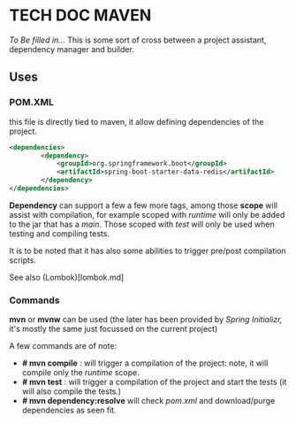 # TECH DOC MAVEN

*To Be filled in...* This is some sort of cross between a project assistant, dependency manager and builder.

## Uses

### POM.XML

this file is directly tied to maven, it allow defining dependencies of the project. 

```xml
<dependencies>
		<dependency>
			<groupId>org.springframework.boot</groupId>
			<artifactId>spring-boot-starter-data-redis</artifactId>
		</dependency>
</dependencies>
```

**Dependency** can support a few a few more tags, among those **scope** will assist with compilation, for example scoped with *runtime* will only be added to the jar that has a *main.* Those scoped with *test* will only be used when testing and compiling tests.

It is to be noted that it has also some abilities to trigger pre/post compilation scripts. 

See also (Lombok)[lombok.md]

### Commands

**mvn** or **mvnw** can be used (the later has been provided by *Spring Initializr,* it's mostly the same just focussed on the current project)

A few commands are of note:

* **# mvn compile** : will trigger a compilation of the project: note, it will compile only the *runtime* scope.
* **# mvn test** : will trigger a compilation of the project and start the tests (it will also compile the tests.)
* **# mvn dependency:resolve** will check *pom.xml* and download/purge dependencies as seen fit.